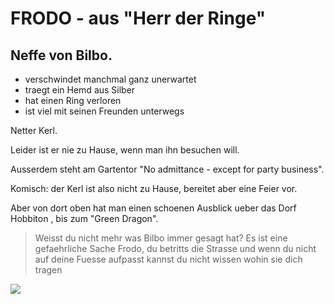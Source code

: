 # FRODO - aus "Herr der Ringe"

## Neffe von Bilbo.



* verschwindet manchmal ganz unerwartet
* traegt ein Hemd aus Silber
* hat einen Ring verloren
* ist viel mit seinen Freunden unterwegs

Netter Kerl.

Leider ist er nie zu Hause, wenn man ihn besuchen will.

Ausserdem steht am Gartentor "No admittance - except for party business".

Komisch: der Kerl ist also nicht zu Hause, bereitet aber eine Feier vor.

Aber von dort oben hat man einen schoenen Ausblick ueber das Dorf Hobbiton , bis zum "Green Dragon".

> Weisst du nicht mehr was Bilbo immer gesagt hat? Es ist eine gefaehrliche Sache Frodo, du betritts die Strasse und wenn du nicht auf deine Fuesse aufpasst kannst du nicht wissen wohin sie dich tragen

<img src="https:/www.flechtner.de/beutelsend.jpg"/>

